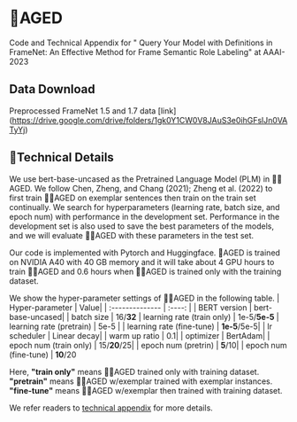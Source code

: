 # 🎅AGED
Code and Technical Appendix for " Query Your Model with Definitions in FrameNet: An Effective Method for Frame Semantic Role Labeling" at AAAI-2023

## Data Download
Preprocessed FrameNet 1.5 and 1.7 data [link] (https://drive.google.com/drive/folders/1gk0Y1CW0V8JAuS3e0ihGFslJn0VATyYj)

## 🤖Technical Details

We use bert-base-uncased as the Pretrained Language
Model (PLM) in 🎅🏻AGED. We follow Chen, Zheng, and
Chang (2021); Zheng et al. (2022) to first train 🎅🏻AGED on exemplar sentences then train on the train set continually. We
search for hyperparameters (learning rate, batch size, and
epoch num) with performance in the development set. Performance
in the development set is also used to save the best
parameters of the models, and we will evaluate 🎅🏻AGED with
these parameters in the test set.

Our code is implemented with Pytorch and
Huggingface. 🎅AGED is trained on NVIDIA A40
with 40 GB memory and it will take about 4 GPU hours to
train 🎅🏻AGED and 0.6 hours when 🎅🏻AGED is trained only with
the training dataset. 

We show the hyper-parameter settings of 🎅🏻AGED in the following table.
| Hyper-parameter | Value|
| :--------------  | :----: |
| BERT version    | bert-base-uncased|
| batch size      | 16/<b>32</b>
| learning rate (train only) | 1e-5/<b>5e-5</b>
| learning rate (pretrain) | 5e-5 |
| learning rate (fine-tune) | <b>1e-5</b>/5e-5|
| lr scheduler    | Linear decay|
| warm up ratio   | 0.1|
| optimizer       | BertAdam|
| epoch num (train only) | 15/<b>20</b>/25|
| epoch num (pretrin) | <b>5</b>/10|
| epoch num (fine-tune) | <b>10</b>/20

Here, <b>"train only"</b> means 🎅🏻AGED trained only with training dataset. <b>"pretrain"</b> means 🎅🏻AGED w/exemplar trained with exemplar instances. <b>"fine-tune"</b> means 🎅🏻AGED w/exemplar then trained with training dataset.

We refer readers to [technical appendix](technical_appendix_8034.pdf) for more details.
